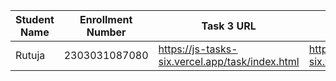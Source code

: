| Student Name | Enrollment Number | Task 3 URL | Task 4 URL  | GitHub Repository URL |
|---|---|---|---|---|
|Rutuja | 2303031087080|https://js-tasks-six.vercel.app/task/index.html|https://js-tasks-six.vercel.app/Task%204/index.html|https://github.com/rutujawaghchaure/jsproject|
